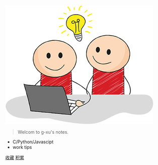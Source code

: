 ![g-xu](_media/logo.png)

> Welcom to g-xu's notes.

- C/Python/Javascipt
- work tips

[收藏](/README.md)
[积累](/README.md)
